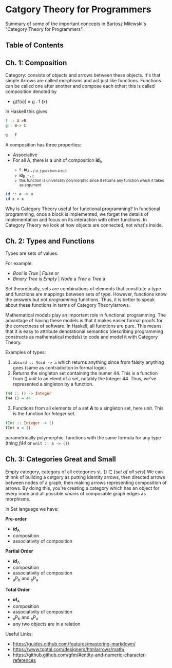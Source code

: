 # Catgory Theory for Programmers
Summary of some of the important concepts in Bartosz Milewski's "Category Theory for Programmers".

## Table of Contents

## Ch. 1: Composition
Category: consists of objects and arrows between these objects. It's that simple
Arrows are called morphisms and act just like functions. Functions can be called one after another and compose each other; this is called composition denoted by
* g(f(x)) = g . f (x)

In Haskell this gives
```haskell
f :: A->B
g:: B-> C

g . f
```
A composition has three properties:
* Associative
* For all A, there is a unit of composition **id**<sub>A
  * f . **id**<sub>A = *f* *st. f goes from A to B*
  * **id**<sub>B . f = f
  * this function is universally polymorphic since it returns any function which it takes as argument
 
 ```haskell
 id :: a -> a
 id x = x
 ``` 
Why is Category Theory useful for functional programming? In functional programming, once a block is implemented, we forget the details of implementation and focus on its interaction with other functions. In Category Theory we look at how objects are connected, not what's inside.

## Ch. 2: Types and Functions
Types are sets of values. 

For example: 
* *Bool* is *True* | *False* or 
* *Binary Tree* is *Empty* | *Node* a *Tree* a *Tree* a

Set theoretically, sets are combinations of elements that constitute a type and functions are mappings between sets of type. However, functions know the answers but not *programming*  functions. Thus, it is better to speak about these functions in terms of Category Theory/arrows.

Mathematical models play an important role in functional programming. The advantage of having these models is that it makes easier formal proofs for the correctness of software. In Haskell, all functions are pure. This means that it is easy to attribute denotational semantics (describing programming constructs as mathematical models) to code and model it with Category Theory.

Examples of types:
1. ```absurd :: Void -> a``` which returns anything since from falsity anything goes (same as contradiciton in formal logic)
2. Returns the singleton set containing the numer 44. This is a function from () unit to an elemt of a set, notably the Integer 44. Thus, we've represented a singleton by a function.
```haskell 
f44 :: () -> Integer
f44 () = 44
```
3. Functions from all elements of a set ***A*** to a singleton set, here unit. This is the function for *Integer* set.
```haskell
fInt :: Integer -> ()
fInt x = ()
```

parametrically polymorphic: functions with the same formula for any type (thing *f44* or ```unit :: a -> ()```)

## Ch. 3: Categories Great and Small
Empty category, category of all cetegories st. {} &#8712; {*set of all sets*}
We can thinnk of building a cetgory as putting identity arrows, then directed arrows between nodes of a graph, then making arrows representing composition of arrows. By doing this, you're creating a category which has an object for every node and all possible *chains* of composable graph edges as morphisms.

In Set language we have:

**Pre-order**
* ***id***<sub>A
* composition
* associativity of composition

**Partial Order**
* ***id***<sub>A
* composition
* associativity of composition
* <sub>a</sub>P<sub>b</sub> and <sub>b</sub>P<sub>a</sub> 

**Total Order**
* ***id***<sub>A
* composition
* associativity of composition
* <sub>a</sub>P<sub>b</sub> and <sub>b</sub>P<sub>a</sub> 
* any two objects are in a relation



Useful Links:
* https://guides.github.com/features/mastering-markdown/
* https://www.toptal.com/designers/htmlarrows/math/
* https://github.github.com/gfm/#entity-and-numeric-character-references
